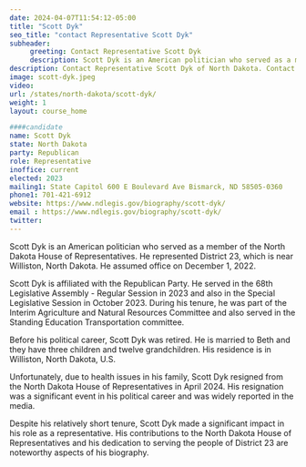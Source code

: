 ```yaml
---
date: 2024-04-07T11:54:12-05:00
title: "Scott Dyk"
seo_title: "contact Representative Scott Dyk"
subheader:
     greeting: Contact Representative Scott Dyk
     description: Scott Dyk is an American politician who served as a member of the North Dakota House of Representatives. He represented District 23, which is near Williston, North Dakota. He assumed office on December 1, 2022.
description: Contact Representative Scott Dyk of North Dakota. Contact information for Scott Dyk includes email address, phone number, and mailing address.
image: scott-dyk.jpeg
video:
url: /states/north-dakota/scott-dyk/
weight: 1
layout: course_home

####candidate
name: Scott Dyk
state: North Dakota
party: Republican
role: Representative
inoffice: current
elected: 2023
mailing1: State Capitol 600 E Boulevard Ave Bismarck, ND 58505-0360
phone1: 701-421-6912
website: https://www.ndlegis.gov/biography/scott-dyk/
email : https://www.ndlegis.gov/biography/scott-dyk/
twitter: 
---
```

Scott Dyk is an American politician who served as a member of the North Dakota House of Representatives. He represented District 23, which is near Williston, North Dakota. He assumed office on December 1, 2022.

Scott Dyk is affiliated with the Republican Party. He served in the 68th Legislative Assembly - Regular Session in 2023 and also in the Special Legislative Session in October 2023. During his tenure, he was part of the Interim Agriculture and Natural Resources Committee and also served in the Standing Education Transportation committee.

Before his political career, Scott Dyk was retired. He is married to Beth and they have three children and twelve grandchildren. His residence is in Williston, North Dakota, U.S.

Unfortunately, due to health issues in his family, Scott Dyk resigned from the North Dakota House of Representatives in April 2024. His resignation was a significant event in his political career and was widely reported in the media.

Despite his relatively short tenure, Scott Dyk made a significant impact in his role as a representative. His contributions to the North Dakota House of Representatives and his dedication to serving the people of District 23 are noteworthy aspects of his biography.

